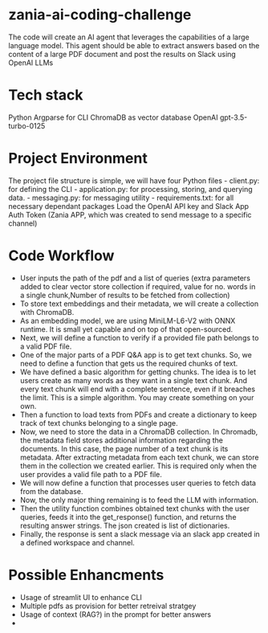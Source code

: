 # zania-ai-coding-challenge
The code will create an AI agent that leverages the capabilities of a large language model. This agent should be able to extract answers based on the content of a large PDF document and post the results on Slack using OpenAI LLMs


# Tech stack
Python Argparse for CLI
ChromaDB as vector database
OpenAI gpt-3.5-turbo-0125

# Project Environment
The project file structure is simple, we will have four Python files 
    - client.py: for defining the CLI 
    - application.py: for processing, storing, and querying data. 
    - messaging.py: for messaging utility
    - requirements.txt: for all necessary dependant packages
Load the OpenAI API key and Slack App Auth Token (Zania APP, which was created to send message to a specific channel)


# Code Workflow 
- User inputs the path of the pdf and a list of queries (extra parameters added to clear vector store collection if required, value for no. words in a single chunk,Number of results to be fetched from collection)
- To store text embeddings and their metadata, we will create a collection with ChromaDB.
- As an embedding model, we are using MiniLM-L6-V2 with ONNX runtime. It is small yet capable and on top of that open-sourced.
- Next, we will define a function to verify if a provided file path belongs to a valid PDF file.
- One of the major parts of a PDF Q&A app is to get text chunks. So, we need to define a function that gets us the required chunks of text.
- We have defined a basic algorithm for getting chunks. The idea is to let users create as many words as they want in a single text chunk. And every text chunk will end with a complete sentence, even if it breaches the limit. This is a simple algorithm. You may create something on your own.
- Then a function to load texts from PDFs and create a dictionary to keep track of text chunks belonging to a single page.
- Now, we need to store the data in a ChromaDB collection. In Chromadb, the metadata field stores additional information regarding the documents. In this case, the page number of a text chunk is its metadata. After extracting metadata from each text chunk, we can store them in the collection we created earlier. This is required only when the user provides a valid file path to a PDF file.
- We will now define a function that processes user queries to fetch data from the database.
- Now, the only major thing remaining is to feed the LLM with information.
- Then the utility function combines obtained text chunks with the user queries, feeds it into the get_response() function, and returns the resulting answer strings. The json created is  list of dictionaries. 
- Finally, the response is sent a slack message via an slack app created in a defined workspace and channel.

# Possible Enhancments

- Usage of streamlit UI to enhance CLI
- Multiple pdfs as provision for better retreival stratgey
- Usage of context (RAG?) in the prompt for better answers
- 